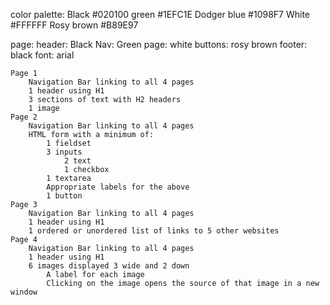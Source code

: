 color palette:
    Black #020100
    green #1EFC1E
    Dodger blue #1098F7
    White #FFFFFF
    Rosy brown #B89E97

page:
    header: Black
    Nav: Green
    page: white
    buttons: rosy brown
    footer: black
    font: arial



    Page 1
        Navigation Bar linking to all 4 pages
        1 header using H1
        3 sections of text with H2 headers
        1 image
    Page 2
        Navigation Bar linking to all 4 pages
        HTML form with a minimum of:
            1 fieldset
            3 inputs
                2 text
                1 checkbox
            1 textarea
            Appropriate labels for the above
            1 button
    Page 3
        Navigation Bar linking to all 4 pages
        1 header using H1
        1 ordered or unordered list of links to 5 other websites
    Page 4
        Navigation Bar linking to all 4 pages
        1 header using H1
        6 images displayed 3 wide and 2 down
            A label for each image
            Clicking on the image opens the source of that image in a new window
